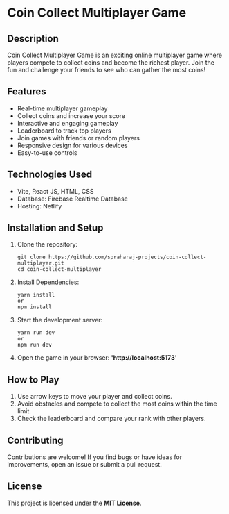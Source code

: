 # Coin Collect Multiplayer Game

## Description

Coin Collect Multiplayer Game is an exciting online multiplayer game where players compete to collect coins and become the richest player. Join the fun and challenge your friends to see who can gather the most coins!

## Features

- Real-time multiplayer gameplay
- Collect coins and increase your score
- Interactive and engaging gameplay
- Leaderboard to track top players
- Join games with friends or random players
- Responsive design for various devices
- Easy-to-use controls

## Technologies Used

- Vite, React JS, HTML, CSS
- Database: Firebase Realtime Database
- Hosting: Netlify

## Installation and Setup

1. Clone the repository:
   ```
   git clone https://github.com/spraharaj-projects/coin-collect-multiplayer.git
   cd coin-collect-multiplayer
   ```
2. Install Dependencies:
   ```
   yarn install
   or
   npm install
   ```
3. Start the development server:
   ```
   yarn run dev
   or
   npm run dev
   ```
4. Open the game in your browser: **'http://localhost:5173'**

## How to Play

1. Use arrow keys to move your player and collect coins.
2. Avoid obstacles and compete to collect the most coins within the time limit.
3. Check the leaderboard and compare your rank with other players.

## Contributing

Contributions are welcome! If you find bugs or have ideas for improvements, open an issue or submit a pull request.

## License

This project is licensed under the **MIT License**.
